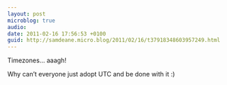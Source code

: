 ```yaml
---
layout: post
microblog: true
audio: 
date: 2011-02-16 17:56:53 +0100
guid: http://samdeane.micro.blog/2011/02/16/t37918348603957249.html
---
```

Timezones… aaagh!

Why can’t everyone just adopt UTC and be done with it :)
